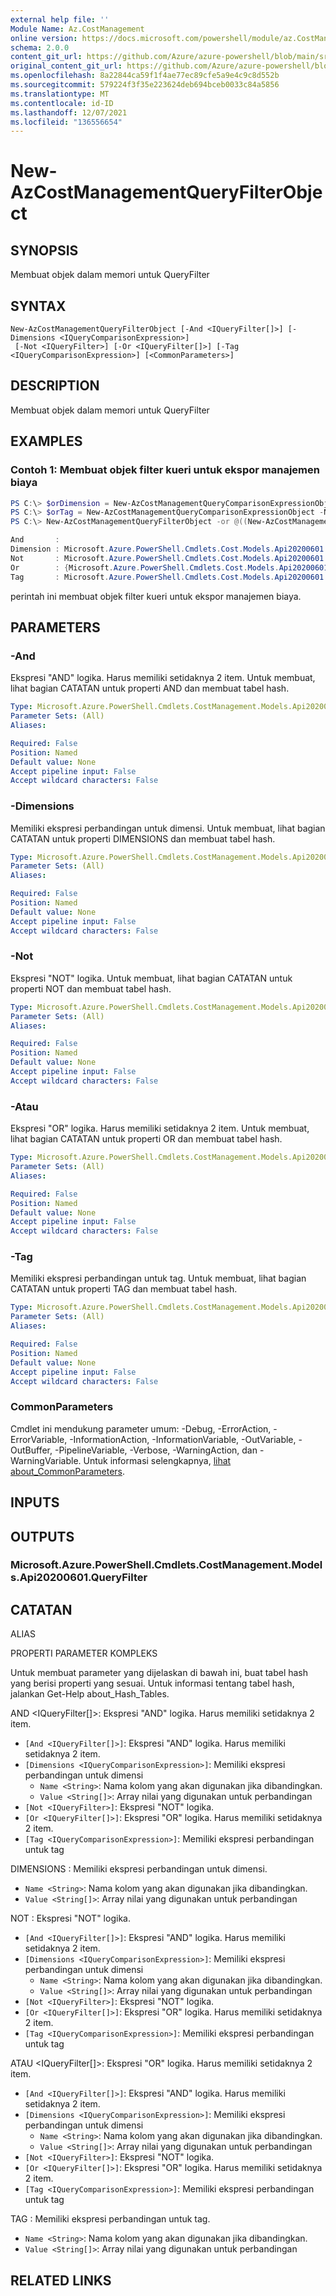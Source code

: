 ```yaml
---
external help file: ''
Module Name: Az.CostManagement
online version: https://docs.microsoft.com/powershell/module/az.CostManagement/new-AzCostManagementQueryFilterObject
schema: 2.0.0
content_git_url: https://github.com/Azure/azure-powershell/blob/main/src/CostManagement/help/New-AzCostManagementQueryFilterObject.md
original_content_git_url: https://github.com/Azure/azure-powershell/blob/main/src/CostManagement/help/New-AzCostManagementQueryFilterObject.md
ms.openlocfilehash: 8a22844ca59f1f4ae77ec89cfe5a9e4c9c8d552b
ms.sourcegitcommit: 579224f3f35e223624deb694bceb0033c84a5856
ms.translationtype: MT
ms.contentlocale: id-ID
ms.lasthandoff: 12/07/2021
ms.locfileid: "136556654"
---
```

# New-AzCostManagementQueryFilterObject

## SYNOPSIS
Membuat objek dalam memori untuk QueryFilter

## SYNTAX

```
New-AzCostManagementQueryFilterObject [-And <IQueryFilter[]>] [-Dimensions <IQueryComparisonExpression>]
 [-Not <IQueryFilter>] [-Or <IQueryFilter[]>] [-Tag <IQueryComparisonExpression>] [<CommonParameters>]
```

## DESCRIPTION
Membuat objek dalam memori untuk QueryFilter

## EXAMPLES

### Contoh 1: Membuat objek filter kueri untuk ekspor manajemen biaya
```powershell
PS C:\> $orDimension = New-AzCostManagementQueryComparisonExpressionObject -Name 'ResourceLocation' -Value @('East US', 'West Europe')
PS C:\> $orTag = New-AzCostManagementQueryComparisonExpressionObject -Name 'Environment' -Value @('UAT', 'Prod')
PS C:\> New-AzCostManagementQueryFilterObject -or @((New-AzCostManagementQueryFilterObject -Dimension $orDimension), (New-AzCostManagementQueryFilterObject -Tag $orTag))

And       :
Dimension : Microsoft.Azure.PowerShell.Cmdlets.Cost.Models.Api20200601.QueryComparisonExpression
Not       : Microsoft.Azure.PowerShell.Cmdlets.Cost.Models.Api20200601.QueryFilter
Or        : {Microsoft.Azure.PowerShell.Cmdlets.Cost.Models.Api20200601.QueryFilter, Microsoft.Azure.PowerShell.Cmdlets.Cost.Models.Api20200601.QueryFilter}
Tag       : Microsoft.Azure.PowerShell.Cmdlets.Cost.Models.Api20200601.QueryComparisonExpression
```

perintah ini membuat objek filter kueri untuk ekspor manajemen biaya.

## PARAMETERS

### -And
Ekspresi "AND" logika.
Harus memiliki setidaknya 2 item.
Untuk membuat, lihat bagian CATATAN untuk properti AND dan membuat tabel hash.

```yaml
Type: Microsoft.Azure.PowerShell.Cmdlets.CostManagement.Models.Api20200601.IQueryFilter[]
Parameter Sets: (All)
Aliases:

Required: False
Position: Named
Default value: None
Accept pipeline input: False
Accept wildcard characters: False
```

### -Dimensions
Memiliki ekspresi perbandingan untuk dimensi.
Untuk membuat, lihat bagian CATATAN untuk properti DIMENSIONS dan membuat tabel hash.

```yaml
Type: Microsoft.Azure.PowerShell.Cmdlets.CostManagement.Models.Api20200601.IQueryComparisonExpression
Parameter Sets: (All)
Aliases:

Required: False
Position: Named
Default value: None
Accept pipeline input: False
Accept wildcard characters: False
```

### -Not
Ekspresi "NOT" logika.
Untuk membuat, lihat bagian CATATAN untuk properti NOT dan membuat tabel hash.

```yaml
Type: Microsoft.Azure.PowerShell.Cmdlets.CostManagement.Models.Api20200601.IQueryFilter
Parameter Sets: (All)
Aliases:

Required: False
Position: Named
Default value: None
Accept pipeline input: False
Accept wildcard characters: False
```

### -Atau
Ekspresi "OR" logika.
Harus memiliki setidaknya 2 item.
Untuk membuat, lihat bagian CATATAN untuk properti OR dan membuat tabel hash.

```yaml
Type: Microsoft.Azure.PowerShell.Cmdlets.CostManagement.Models.Api20200601.IQueryFilter[]
Parameter Sets: (All)
Aliases:

Required: False
Position: Named
Default value: None
Accept pipeline input: False
Accept wildcard characters: False
```

### -Tag
Memiliki ekspresi perbandingan untuk tag.
Untuk membuat, lihat bagian CATATAN untuk properti TAG dan membuat tabel hash.

```yaml
Type: Microsoft.Azure.PowerShell.Cmdlets.CostManagement.Models.Api20200601.IQueryComparisonExpression
Parameter Sets: (All)
Aliases:

Required: False
Position: Named
Default value: None
Accept pipeline input: False
Accept wildcard characters: False
```

### CommonParameters
Cmdlet ini mendukung parameter umum: -Debug, -ErrorAction, -ErrorVariable, -InformationAction, -InformationVariable, -OutVariable, -OutBuffer, -PipelineVariable, -Verbose, -WarningAction, dan -WarningVariable. Untuk informasi selengkapnya, [lihat about_CommonParameters](http://go.microsoft.com/fwlink/?LinkID=113216).

## INPUTS

## OUTPUTS

### Microsoft.Azure.PowerShell.Cmdlets.CostManagement.Models.Api20200601.QueryFilter

## CATATAN

ALIAS

PROPERTI PARAMETER KOMPLEKS

Untuk membuat parameter yang dijelaskan di bawah ini, buat tabel hash yang berisi properti yang sesuai. Untuk informasi tentang tabel hash, jalankan Get-Help about_Hash_Tables.


AND <IQueryFilter[]>: Ekspresi "AND" logika. Harus memiliki setidaknya 2 item.
  - `[And <IQueryFilter[]>]`: Ekspresi "AND" logika. Harus memiliki setidaknya 2 item.
  - `[Dimensions <IQueryComparisonExpression>]`: Memiliki ekspresi perbandingan untuk dimensi
    - `Name <String>`: Nama kolom yang akan digunakan jika dibandingkan.
    - `Value <String[]>`: Array nilai yang digunakan untuk perbandingan
  - `[Not <IQueryFilter>]`: Ekspresi "NOT" logika.
  - `[Or <IQueryFilter[]>]`: Ekspresi "OR" logika. Harus memiliki setidaknya 2 item.
  - `[Tag <IQueryComparisonExpression>]`: Memiliki ekspresi perbandingan untuk tag

DIMENSIONS <IQueryComparisonExpression> : Memiliki ekspresi perbandingan untuk dimensi.
  - `Name <String>`: Nama kolom yang akan digunakan jika dibandingkan.
  - `Value <String[]>`: Array nilai yang digunakan untuk perbandingan

NOT <IQueryFilter> : Ekspresi "NOT" logika.
  - `[And <IQueryFilter[]>]`: Ekspresi "AND" logika. Harus memiliki setidaknya 2 item.
  - `[Dimensions <IQueryComparisonExpression>]`: Memiliki ekspresi perbandingan untuk dimensi
    - `Name <String>`: Nama kolom yang akan digunakan jika dibandingkan.
    - `Value <String[]>`: Array nilai yang digunakan untuk perbandingan
  - `[Not <IQueryFilter>]`: Ekspresi "NOT" logika.
  - `[Or <IQueryFilter[]>]`: Ekspresi "OR" logika. Harus memiliki setidaknya 2 item.
  - `[Tag <IQueryComparisonExpression>]`: Memiliki ekspresi perbandingan untuk tag

ATAU <IQueryFilter[]>: Ekspresi "OR" logika. Harus memiliki setidaknya 2 item.
  - `[And <IQueryFilter[]>]`: Ekspresi "AND" logika. Harus memiliki setidaknya 2 item.
  - `[Dimensions <IQueryComparisonExpression>]`: Memiliki ekspresi perbandingan untuk dimensi
    - `Name <String>`: Nama kolom yang akan digunakan jika dibandingkan.
    - `Value <String[]>`: Array nilai yang digunakan untuk perbandingan
  - `[Not <IQueryFilter>]`: Ekspresi "NOT" logika.
  - `[Or <IQueryFilter[]>]`: Ekspresi "OR" logika. Harus memiliki setidaknya 2 item.
  - `[Tag <IQueryComparisonExpression>]`: Memiliki ekspresi perbandingan untuk tag

TAG <IQueryComparisonExpression> : Memiliki ekspresi perbandingan untuk tag.
  - `Name <String>`: Nama kolom yang akan digunakan jika dibandingkan.
  - `Value <String[]>`: Array nilai yang digunakan untuk perbandingan

## RELATED LINKS


